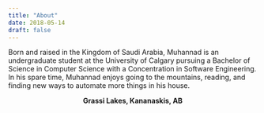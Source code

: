 ```yaml
---
title: "About"
date: 2018-05-14
draft: false
---
```


Born and raised in the Kingdom of Saudi Arabia, Muhannad is an undergraduate student at the University of Calgary pursuing a Bachelor of Science in Computer Science with a Concentration in Software Engineering. In his spare time, Muhannad enjoys going to the mountains, reading, and finding new ways to automate more things in his house.

<p align="center">
  <b>Grassi Lakes, Kananaskis, AB</b><br>
</p>
